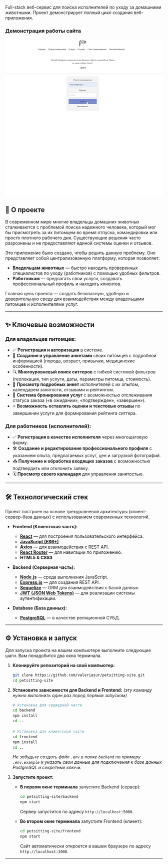 Full-stack веб-сервис для поиска исполнителей по уходу за домашними животными. Проект демонстрирует полный цикл создания веб-приложения.

### Демонстрация работы сайта
![Анимированная демонстрация основного функционала сайта](./assets/work_site.gif)

## 🚀 О проекте
В современном мире многие владельцы домашних животных сталкиваются с проблемой поиска надежного человека, который мог бы присмотреть за их питомцем во время отпуска, командировки или просто плотного рабочего дня. Существующие решения часто разрознены и не предоставляют единой системы оценки и отзывов.

Это приложение было создано, чтобы решить данную проблему. Оно представляет собой централизованную платформу, которая позволяет:
*   **Владельцам животных** — быстро находить проверенных специалистов по уходу (работников) с помощью удобных фильтров.
*   **Работникам** — предлагать свои услуги, создавать профессиональный профиль и находить клиентов.

Главная цель проекта — создать безопасную, удобную и доверительную среду для взаимодействия между владельцами питомцев и исполнителями услуг.

---

## ✨ Ключевые возможности

### Для владельцев питомцев:
*   ✅ **Регистрация и авторизация** в системе.
*   📝 **Создание и управление анкетами** своих питомцев с подробной информацией (порода, возраст, привычки, медицинские особенности).
*   🔍 **Многоуровневый поиск ситтеров** с гибкой системой фильтров (геолокация, тип услуги, даты, параметры питомца, стоимость).
*   📄 **Просмотр подробных анкет** исполнителей с их опытом, календарем занятости, отзывами и рейтингом.
*   📅 **Система бронирования услуг** с возможностью отслеживания статуса заказа («в ожидании», «подтвержден», «завершен»).
*   ⭐ **Возможность оставлять оценки и текстовые отзывы** по завершении услуги для формирования рейтинга ситтера.

### Для работников (исполнителей):
*   ✅ **Регистрация в качестве исполнителя** через многошаговую форму.
*   🛠️ **Создание и редактирование профессионального профиля** с указанием опыта, предлагаемых услуг, цен и загрузкой фотографий.
*   📥 **Получение и обработка входящих заказов** с возможностью подтвердить или отклонить заявку.
*   🗓️ **Просмотр своего календаря** для управления занятостью.

---
## 🛠️ Технологический стек
Проект построен на основе трехуровневой архитектуры (клиент-сервер-база данных) с использованием современных технологий.

*   **Frontend (Клиентская часть):**
    *   [**React**](https://reactjs.org/) — для построения пользовательского интерфейса.
    *   [**JavaScript (ES6+)**](https://developer.mozilla.org/ru/docs/Web/JavaScript)
    *   [**Axios**](https://axios-http.com/) — для взаимодействия с REST API.
    *   [**React Router**](https://reactrouter.com/) — для навигации по приложению.
    *   **HTML5 & CSS3**

*   **Backend (Серверная часть):**
    *   [**Node.js**](https://nodejs.org/) — среда выполнения JavaScript.
    *   [**Express.js**](https://expressjs.com/ru/) — для создания REST API.
    *   [**Sequelize**](https://sequelize.org/) — ORM для взаимодействия с базой данных.
    *   [**JWT (JSON Web Tokens)**](https://jwt.io/) — для реализации системы аутентификации.

*   **Database (База данных):**
    *   [**PostgreSQL**](https://www.postgresql.org/) — в качестве реляционной СУБД.

---

## ⚙️ Установка и запуск

Для запуска проекта на вашем компьютере выполните следующие шаги. Вам понадобится два окна терминала.

1.  **Клонируйте репозиторий на свой компьютер:**
    ```bash
    git clone https://github.com/valeriasur/petsitting-site.git
    cd petsitting-site
    ```

2.  **Установите зависимости для Backend и Frontend:**
    *(эту команду нужно выполнить один раз перед первым запуском)*
    ```bash
    # Установка для серверной части
    cd backend
    npm install
    cd ..

    # Установка для клиентской части
    cd frontend
    npm install
    cd ..
    ```
    *Не забудьте создать файл `.env` в папке `backend` по примеру `.env.example` и указать свои данные для подключения к базе данных PostgreSQL и секретные ключи.*

3.  **Запустите проект:**

    *   **В первом окне терминала** запустите Backend (сервер):
        ```bash
        cd petsitting-site/backend
        npm start
        ```
        Сервер запустится по адресу `http://localhost:5000`.

    *   **Во втором окне терминала** запустите Frontend (клиент):
        ```bash
        cd petsitting-site/frontend
        npm start
        ```
        Сайт автоматически откроется в вашем браузере по адресу `http://localhost:3000`.

---
